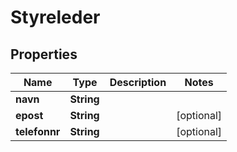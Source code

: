 

# Styreleder


## Properties

| Name | Type | Description | Notes |
|------------ | ------------- | ------------- | -------------|
|**navn** | **String** |  |  |
|**epost** | **String** |  |  [optional] |
|**telefonnr** | **String** |  |  [optional] |



